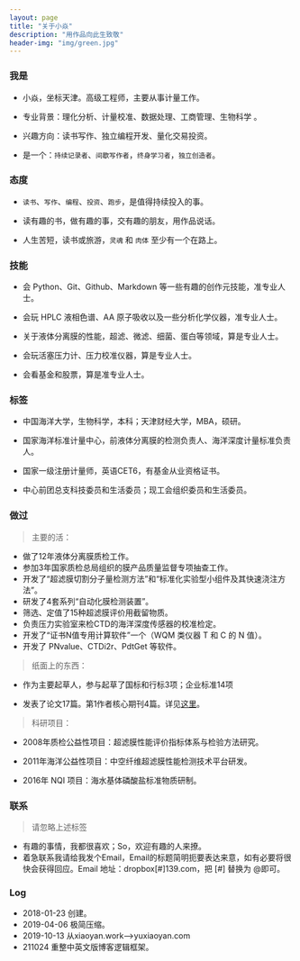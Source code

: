 ```yaml
---
layout: page
title: "关于小焱"
description: "用作品向此生致敬"
header-img: "img/green.jpg"
---
```

### 我是

-   小焱，坐标天津。高级工程师，主要从事计量工作。

-   专业背景：理化分析、计量校准、数据处理、工商管理、生物科学 。

-   兴趣方向：读书写作、独立编程开发、量化交易投资。

-   是一个：`持续记录者`、`间歇写作者`，`终身学习者`，`独立创造者`。

### 态度

-   `读书`、`写作`、`编程`、`投资`、`跑步`，是值得持续投入的事。

-   读有趣的书，做有趣的事，交有趣的朋友，用作品说话。

-   人生苦短，读书或旅游，`灵魂` 和 `肉体` 至少有一个在路上。

### 技能

-   会 Python、Git、Github、Markdown 等一些有趣的创作元技能，准专业人士。

-   会玩 HPLC 液相色谱、AA 原子吸收以及一些分析化学仪器，准专业人士。

-   关于液体分离膜的性能，超滤、微滤、细菌、蛋白等领域，算是专业人士。

-   会玩活塞压力计、压力校准仪器，算是专业人士。

-   会看基金和股票，算是准专业人士。

### 标签

-   中国海洋大学，生物科学，本科；天津财经大学，MBA，硕研。

-   国家海洋标准计量中心，前液体分离膜的检测负责人、海洋深度计量标准负责人。

-   国家一级注册计量师，英语CET6，有基金从业资格证书。

-   中心前团总支科技委员和生活委员；现工会组织委员和生活委员。

### 做过

>   主要的活：

- 做了12年液体分离膜质检工作。
- 参加3年国家质检总局组织的膜产品质量监督专项抽查工作。
- 开发了“超滤膜切割分子量检测方法”和“标准化实验型小组件及其快速浇注方法”。
- 研发了4套系列“自动化膜检测装置”。
- 筛选、定值了15种超滤膜评价用截留物质。
- 负责压力实验室来检CTD的海洋深度传感器的校准检定。
- 开发了“证书N值专用计算软件”一个（WQM 类仪器 T 和 C 的 N 值）。
- 开发了 PNvalue、CTDi2r、PdtGet 等软件。

>   纸面上的东西：

-   作为主要起草人，参与起草了国标和行标3项；企业标准14项

-   发表了论文17篇。第1作者核心期刊4篇。详见[这里](http://xueshu.baidu.com/scholarID/CN-BQ735L8J)。

>   科研项目：

-   2008年质检公益性项目：超滤膜性能评价指标体系与检验方法研究。

-   2011年海洋公益性项目：中空纤维超滤膜性能检测技术平台研发。

-   2016年 NQI 项目：海水基体磷酸盐标准物质研制。

### 联系

>  请忽略上述标签

-   有趣的事情，我都很喜欢；So，欢迎有趣的人来撩。
-   着急联系我请给我发个Email，Email的标题简明扼要表达来意，如有必要将很快会获得回应。Email 地址：dropbox[#]139.com，把 [#] 替换为 @即可。

### Log

- 2018-01-23 创建。
- 2019-04-06 极简压缩。
- 2019-10-13 从xiaoyan.work-->yuxiaoyan.com
- 211024 重整中英文版博客逻辑框架。
